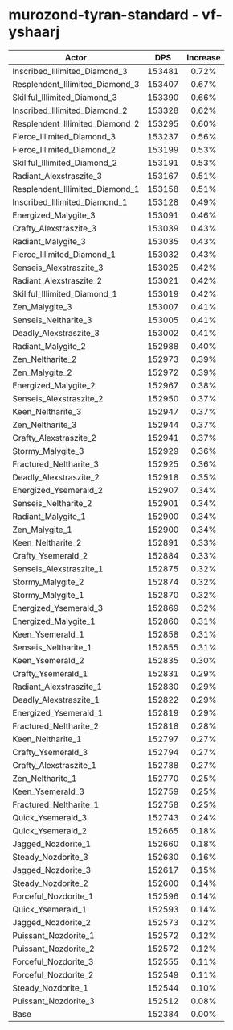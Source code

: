 # murozond-tyran-standard - vf-yshaarj
| Actor | DPS | Increase |
|---|:---:|:---:|
|Inscribed_Illimited_Diamond_3|153481|0.72%|
|Resplendent_Illimited_Diamond_3|153407|0.67%|
|Skillful_Illimited_Diamond_3|153390|0.66%|
|Inscribed_Illimited_Diamond_2|153328|0.62%|
|Resplendent_Illimited_Diamond_2|153295|0.60%|
|Fierce_Illimited_Diamond_3|153237|0.56%|
|Fierce_Illimited_Diamond_2|153199|0.53%|
|Skillful_Illimited_Diamond_2|153191|0.53%|
|Radiant_Alexstraszite_3|153167|0.51%|
|Resplendent_Illimited_Diamond_1|153158|0.51%|
|Inscribed_Illimited_Diamond_1|153128|0.49%|
|Energized_Malygite_3|153091|0.46%|
|Crafty_Alexstraszite_3|153039|0.43%|
|Radiant_Malygite_3|153035|0.43%|
|Fierce_Illimited_Diamond_1|153032|0.43%|
|Senseis_Alexstraszite_3|153025|0.42%|
|Radiant_Alexstraszite_2|153021|0.42%|
|Skillful_Illimited_Diamond_1|153019|0.42%|
|Zen_Malygite_3|153007|0.41%|
|Senseis_Neltharite_3|153005|0.41%|
|Deadly_Alexstraszite_3|153002|0.41%|
|Radiant_Malygite_2|152988|0.40%|
|Zen_Neltharite_2|152973|0.39%|
|Zen_Malygite_2|152972|0.39%|
|Energized_Malygite_2|152967|0.38%|
|Senseis_Alexstraszite_2|152950|0.37%|
|Keen_Neltharite_3|152947|0.37%|
|Zen_Neltharite_3|152944|0.37%|
|Crafty_Alexstraszite_2|152941|0.37%|
|Stormy_Malygite_3|152929|0.36%|
|Fractured_Neltharite_3|152925|0.36%|
|Deadly_Alexstraszite_2|152918|0.35%|
|Energized_Ysemerald_2|152907|0.34%|
|Senseis_Neltharite_2|152901|0.34%|
|Radiant_Malygite_1|152900|0.34%|
|Zen_Malygite_1|152900|0.34%|
|Keen_Neltharite_2|152891|0.33%|
|Crafty_Ysemerald_2|152884|0.33%|
|Senseis_Alexstraszite_1|152875|0.32%|
|Stormy_Malygite_2|152874|0.32%|
|Stormy_Malygite_1|152870|0.32%|
|Energized_Ysemerald_3|152869|0.32%|
|Energized_Malygite_1|152860|0.31%|
|Keen_Ysemerald_1|152858|0.31%|
|Senseis_Neltharite_1|152855|0.31%|
|Keen_Ysemerald_2|152835|0.30%|
|Crafty_Ysemerald_1|152831|0.29%|
|Radiant_Alexstraszite_1|152830|0.29%|
|Deadly_Alexstraszite_1|152822|0.29%|
|Energized_Ysemerald_1|152819|0.29%|
|Fractured_Neltharite_2|152818|0.28%|
|Keen_Neltharite_1|152797|0.27%|
|Crafty_Ysemerald_3|152794|0.27%|
|Crafty_Alexstraszite_1|152788|0.27%|
|Zen_Neltharite_1|152770|0.25%|
|Keen_Ysemerald_3|152759|0.25%|
|Fractured_Neltharite_1|152758|0.25%|
|Quick_Ysemerald_3|152743|0.24%|
|Quick_Ysemerald_2|152665|0.18%|
|Jagged_Nozdorite_1|152660|0.18%|
|Steady_Nozdorite_3|152630|0.16%|
|Jagged_Nozdorite_3|152617|0.15%|
|Steady_Nozdorite_2|152600|0.14%|
|Forceful_Nozdorite_1|152596|0.14%|
|Quick_Ysemerald_1|152593|0.14%|
|Jagged_Nozdorite_2|152573|0.12%|
|Puissant_Nozdorite_1|152572|0.12%|
|Puissant_Nozdorite_2|152572|0.12%|
|Forceful_Nozdorite_3|152555|0.11%|
|Forceful_Nozdorite_2|152549|0.11%|
|Steady_Nozdorite_1|152544|0.10%|
|Puissant_Nozdorite_3|152512|0.08%|
|Base|152384|0.00%|
